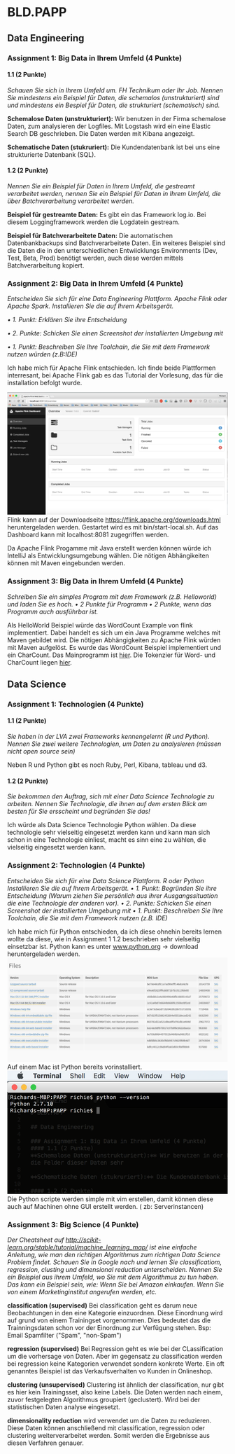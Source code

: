 # BLD.PAPP

## Data Engineering

### Assignment 1: Big Data in Ihrem Umfeld (4 Punkte)
#### 1.1 (2 Punkte)
_Schauen Sie sich in Ihrem Umfeld um. FH Technikum oder Ihr Job. Nennen Sie mindestens ein Beispiel für Daten, die schemalos (unstrukturiert) sind und mindestens ein Bespiel für Daten, die strukturiert (schematisch) sind._

**Schemalose Daten (unstrukturiert):** Wir benutzen in der Firma schemalose Daten, zum analysieren der Logfiles. Mit Logstash wird ein eine Elastic Search DB geschrieben. Die Daten werden mit Kibana angezeigt.

**Schematische Daten (stukruriert):** Die Kundendatenbank ist bei uns eine strukturierte Datenbank (SQL).

#### 1.2 (2 Punkte)
_Nennen Sie ein Beispiel für Daten in Ihrem Umfeld, die gestreamt verarbeitet werden, nennen Sie ein Beispiel für Daten in Ihrem Umfeld, die über Batchverarbeitung verarbeitet werden._

**Beispiel für gestreamte Daten:** Es gibt ein das Framework log.io. Bei diesem Loggingframework werden die Logdatein gestream.

**Beispiel für Batchverarbeitete Daten:** Die automatischen Datenbankbackups sind Batchverarbeitete Daten. Ein weiteres Beispiel sind die Daten die in den unterschiedlichen Entwiicklungs Environments (Dev, Test, Beta, Prod) benötigt werden, auch diese werden mittels Batchverarbeitung kopiert.

### Assignment 2: Big Data in Ihrem Umfeld (4 Punkte)
_Entscheiden Sie sich für eine Data Engineering Plattform. Apache Flink oder Apache Spark. Installieren Sie die auf Ihrem Arbeitsgerät._

_• 1. Punkt: Erklären Sie ihre Entscheidung_

_• 2. Punkte: Schicken Sie einen Screenshot der installierten Umgebung mit_

_• 1. Punkt: Beschreiben Sie Ihre Toolchain, die Sie mit dem Framework nutzen würden (z.B:IDE)_

Ich habe mich für Apache Flink entschieden. Ich finde beide Plattformen interresant, bei Apache Flink gab es das Tutorial der Vorlesung, das für die installation befolgt wurde.

![Alt text](flink_installed.png?raw=true "Dashboard von Apache Flink")
Flink kann auf der Downloadseite https://flink.apache.org/downloads.html heruntergeladen werden. Gestartet wird es mit bin/start-local.sh. Auf das Dashboard kann mit localhost:8081 zugegriffen werden.

Da Apache Flink Progamme mit Java erstellt werden können würde ich IntelliJ als Entwicklungsumgebung wählen. Die nötigen Abhängikeiten können mit Maven eingebunden werden.

### Assignment 3: Big Data in Ihrem Umfeld (4 Punkte)
_Schreiben Sie ein simples Program mit dem Framework (z.B. Helloworld) und laden Sie es hoch._
_• 2 Punkte für Programm_
_• 2 Punkte, wenn das Programm auch ausführbar ist._

Als HelloWorld Beispiel würde das WordCount Example von flink implementiert. Dabei handelt es sich um ein Java Programme welches mit Maven gebildet wird. Die nötigen Abhängigkeiten zu Apache Flink würden mit Maven aufgelöst. Es wurde das WordCount Beispiel implementiert und ein CharCount. Das Mainprogramm ist [hier](flink-example/src/main/java/Main.java). Die Tokenzier für Word- und CharCount liegen [hier](flink-example/src/main/java/Tokenizer.java).

## Data Science

### Assignment 1: Technologien (4 Punkte)
#### 1.1 (2 Punkte)
_Sie haben in der LVA zwei Frameworks kennengelernt (R und Python). Nennen Sie zwei weitere Technologien, um Daten zu analysieren (müssen nicht open source sein)_

Neben R und Python gibt es noch Ruby, Perl, Kibana, tableau und d3.

#### 1.2 (2 Punkte)
_Sie bekommen den Auftrag, sich mit einer Data Science Technologie zu arbeiten. Nennen Sie Technologie, die ihnen auf dem ersten Blick am besten für Sie ersscheint und begründen Sie das!_

Ich würde als Data Science Technologie Python wählen. Da diese technologie sehr vielseitig eingesetzt werden kann und kann man sich schon in eine Technologie einliest, macht es sinn eine zu wählen, die vielseitig eingesetzt werden kann.

### Assignment 2: Technologien (4 Punkte)
_Entscheiden Sie sich für eine Data Science Plattform. R oder Python Installieren Sie die auf Ihrem Arbeitsgerät.
• 1. Punkt: Begründen Sie ihre Entscheidung (Warum ziehen Sie persönlich aus ihrer Ausgangssituation die eine Technologie der anderen vor).
• 2. Punkte: Schicken Sie einen Screenshot der installierten Umgebung mit
• 1. Punkt: Beschreiben Sie Ihre Toolchain, die Sie mit dem Framework nutzen (z.B. IDE)_

Ich habe mich für Python entschieden, da ich diese ohnehin bereits lernen wollte da diese, wie in Assignment 1 1.2 beschrieben sehr vielseitig einsetzbar ist.
Python kann es unter www.python.org -> download heruntergeladen werden.
![Alt text](python_downlaod.png?raw=true "Downloadseite von python")
Auf einem Mac ist Python bereits vorinstalliert.
![Alt text](python_installed.png "Installierte Arbeitsumgebung auf dem Mac")
Die Python scripte werden simple mit vim erstellen, damit können diese auch auf Machinen ohne GUI erstellt werden. ( zb: Serverinstancen) 

### Assignment 3: Big Science (4 Punkte)
_Der Cheatsheet auf http://scikit-learn.org/stable/tutorial/machine_learning_map/ ist eine einfache Anleitung, wie man den richtigen Algorithmus zum richtigen Data Science Problem findet.
Schauen Sie in Google nach und lernen Sie classificatiom, regression, clusting und dimensional reduction unterscheiden.
Nennen Sie ein Beispiel aus ihrem Umfeld, wo Sie mit dem Algorithmus zu tun haben. Das kann ein Beispiel sein, wie: Wenn Sie bei Amazon einkaufen. Wenn Sie von einem Marketinginstitut angerufen werden, etc._

**classification (supervised)** Bei classification geht es darum neue Beobachtungen in den eine Kategorie einzuordnen. Diese Einordnung wird auf grund von einem Trainingset vorgenommen. Dies bedeutet das die Trainningsdaten schon vor der Einordnung zur Verfügung stehen.
Bsp: Email Spamfilter ("Spam", "non-Spam")

**regression (supervised)** Bei Regression geht es wie bei der CLassification um die vorhersage von Daten. Aber im gegensatz zu classification werden bei regression keine Kategorien verwendet sondern konkrete Werte. Ein oft genanntes Beispiel ist das Verkaufsverhalten vo Kunden in Onlineshop.

**clustering (unsupervised)** Clustering ist ähnlich der classification, nur gibt es hier kein Trainingsset, also keine Labels. Die Daten werden nach einem, zuvor festgelegten Algorithmus groupiert (geclustert). Wird bei der statistischen Daten analyse eingesetzt. 

**dimensionality reduction** wird verwendet um die Daten zu reduzieren. Diese Daten können anschließend mit classification, regression oder clustering weiterverarbeitet werden. Somit werden die Ergebnisse aus diesen Verfahren genauer.
